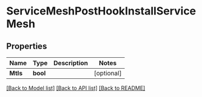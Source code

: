 # ServiceMeshPostHookInstallServiceMesh

## Properties
Name | Type | Description | Notes
------------ | ------------- | ------------- | -------------
**Mtls** | **bool** |  | [optional] 

[[Back to Model list]](../README.md#documentation-for-models) [[Back to API list]](../README.md#documentation-for-api-endpoints) [[Back to README]](../README.md)


